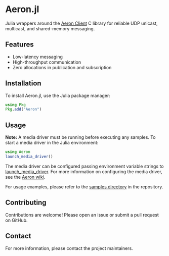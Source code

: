 # Aeron.jl

Julia wrappers around the [Aeron Client](https://github.com/real-logic/aeron) C library for reliable UDP unicast, multicast, and shared-memory messaging.

## Features

- Low-latency messaging
- High-throughput communication
- Zero allocations in publication and subscription

## Installation

To install Aeron.jl, use the Julia package manager:

```julia
using Pkg
Pkg.add("Aeron")
```

## Usage

**Note:** A media driver must be running before executing any samples. To start a media driver in the Julia environment:

```julia
using Aeron
launch_media_driver()
```
The media driver can be configured passing environment variable strings to [launch_media_driver](src/Aeron.jl#L255). 
For more information on configuring the media driver, see the [Aeron wiki](https://github.com/real-logic/aeron/wiki/Configuration-Options).

For usage examples, please refer to the [samples directory](samples) in the repository.

## Contributing

Contributions are welcome! Please open an issue or submit a pull request on GitHub.

## Contact

For more information, please contact the project maintainers.
